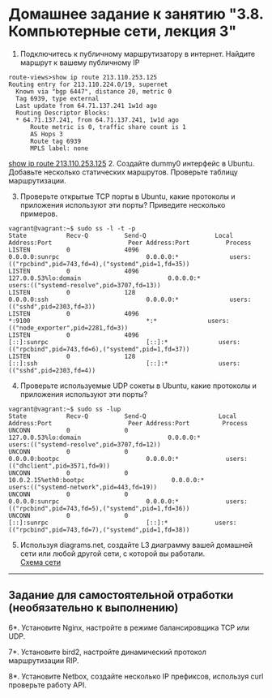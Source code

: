 # Домашнее задание к занятию "3.8. Компьютерные сети, лекция 3"

1. Подключитесь к публичному маршрутизатору в интернет. Найдите маршрут к вашему публичному IP
```
route-views>show ip route 213.110.253.125
Routing entry for 213.110.224.0/19, supernet
  Known via "bgp 6447", distance 20, metric 0
  Tag 6939, type external
  Last update from 64.71.137.241 1w1d ago
  Routing Descriptor Blocks:
  * 64.71.137.241, from 64.71.137.241, 1w1d ago
      Route metric is 0, traffic share count is 1
      AS Hops 3
      Route tag 6939
      MPLS label: none
```      
[show ip route 213.110.253.125](bgp.md)
2. Создайте dummy0 интерфейс в Ubuntu. Добавьте несколько статических маршрутов. Проверьте таблицу маршрутизации.

3. Проверьте открытые TCP порты в Ubuntu, какие протоколы и приложения используют эти порты? Приведите несколько примеров.

```
vagrant@vagrant:~$ sudo ss -l -t -p
State           Recv-Q          Send-Q                   Local Address:Port                     Peer Address:Port          Process
LISTEN          0               4096                           0.0.0.0:sunrpc                        0.0.0.0:*              users:(("rpcbind",pid=743,fd=4),("systemd",pid=1,fd=35))
LISTEN          0               4096                     127.0.0.53%lo:domain                        0.0.0.0:*              users:(("systemd-resolve",pid=3707,fd=13))
LISTEN          0               128                            0.0.0.0:ssh                           0.0.0.0:*              users:(("sshd",pid=2303,fd=3))
LISTEN          0               4096                                 *:9100                                *:*              users:(("node_exporter",pid=2281,fd=3))
LISTEN          0               4096                              [::]:sunrpc                           [::]:*              users:(("rpcbind",pid=743,fd=6),("systemd",pid=1,fd=37))
LISTEN          0               128                               [::]:ssh                              [::]:*              users:(("sshd",pid=2303,fd=4))
```

4. Проверьте используемые UDP сокеты в Ubuntu, какие протоколы и приложения используют эти порты?
```
vagrant@vagrant:~$ sudo ss -lup
State           Recv-Q          Send-Q                    Local Address:Port                     Peer Address:Port         Process
UNCONN          0               0                         127.0.0.53%lo:domain                        0.0.0.0:*             users:(("systemd-resolve",pid=3707,fd=12))
UNCONN          0               0                               0.0.0.0:bootpc                        0.0.0.0:*             users:(("dhclient",pid=3571,fd=9))
UNCONN          0               0                        10.0.2.15%eth0:bootpc                        0.0.0.0:*             users:(("systemd-network",pid=443,fd=19))
UNCONN          0               0                               0.0.0.0:sunrpc                        0.0.0.0:*             users:(("rpcbind",pid=743,fd=5),("systemd",pid=1,fd=36))
UNCONN          0               0                                  [::]:sunrpc                           [::]:*             users:(("rpcbind",pid=743,fd=7),("systemd",pid=1,fd=38))
```

5. Используя diagrams.net, создайте L3 диаграмму вашей домашней сети или любой другой сети, с которой вы работали. 
<br> [Схема сети](Схема_сети.drawio.png)

 ---
## Задание для самостоятельной отработки (необязательно к выполнению)

6*. Установите Nginx, настройте в режиме балансировщика TCP или UDP.

7*. Установите bird2, настройте динамический протокол маршрутизации RIP.

8*. Установите Netbox, создайте несколько IP префиксов, используя curl проверьте работу API.
